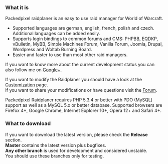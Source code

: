 ### What it is

Packedpixel raidplaner is an easy to use raid manager for World of Warcraft.

* Supported languages are german, english, french, polish and czech. Additional languages can be added easily.
* Supports login bindings to common forums and CMS: PHPBB, EQDKP, vBulletin, MyBB, Simple Machines Forum, Vanilla Forum, Joomla, Drupal, Wordpress and Woltab Burning Board.
* Easier and faster to use than most other raid managers.

If you want to know more about the current development status you can also follow me on
[Google+](https://plus.google.com/117920822853814771101).  

If you want to modify the Raidplaner you should have a look at the [Customization](../../wiki/Customization) page.  
If you want to share your modifications or have questions visit the [Forum](http://www.packedpixel.de/raidplaner).

Packedpixel Raidplaner requires PHP 5.3.4 or better with PDO (MySQL) support as well as a MySQL 5.x or better database.
Supported browsers are Firefox 4+, Google Chrome, Internet Explorer 10+, Opera 12+ and Safari 4+.

### What to download

If you want to download the latest version, please check the **Release** section.  
**Master** contains the latest version plus bugfixes.  
**Any other branch** is used for development and considered unstable.  
You should use these branches only for testing.
